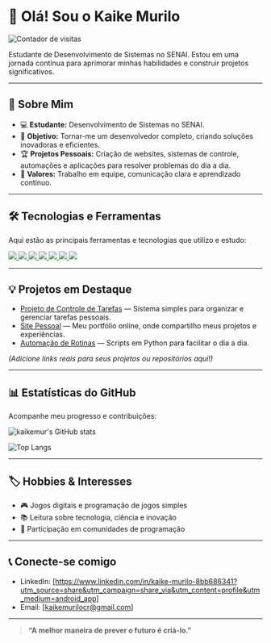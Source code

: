 # 👋 Olá! Sou o Kaike Murilo

![Contador de visitas](https://komarev.com/ghpvc/?username=kaikemur&color=blue&style=flat)

Estudante de Desenvolvimento de Sistemas no SENAI. Estou em uma jornada contínua para aprimorar minhas habilidades e construir projetos significativos.

---

## 🎯 Sobre Mim

- 💻 **Estudante:** Desenvolvimento de Sistemas no SENAI.
- 🚀 **Objetivo:** Tornar-me um desenvolvedor completo, criando soluções inovadoras e eficientes.
- 🏆 **Projetos Pessoais:** Criação de websites, sistemas de controle, automações e aplicações para resolver problemas do dia a dia.
- 👥 **Valores:** Trabalho em equipe, comunicação clara e aprendizado contínuo.

---

## 🛠️ Tecnologias e Ferramentas

Aqui estão as principais ferramentas e tecnologias que utilizo e estudo:

<p align="left">
  <a href="https://developer.mozilla.org/docs/Web/JavaScript" target="_blank">
    <img src="https://img.shields.io/badge/JavaScript-F7DF1E?style=for-the-badge&logo=javascript&logoColor=black"/>
  </a>
  <a href="https://developer.mozilla.org/docs/Web/HTML" target="_blank">
    <img src="https://img.shields.io/badge/HTML5-E34F26?style=for-the-badge&logo=html5&logoColor=white"/>
  </a>
  <a href="https://www.python.org/" target="_blank">
    <img src="https://img.shields.io/badge/Python-3776AB?style=for-the-badge&logo=python&logoColor=white"/>
  </a>
  <a href="https://www.mysql.com/" target="_blank">
    <img src="https://img.shields.io/badge/MySQL-4479A1?style=for-the-badge&logo=mysql&logoColor=white"/>
  </a>
  <a href="https://git-scm.com/" target="_blank">
    <img src="https://img.shields.io/badge/Git-F05032?style=for-the-badge&logo=git&logoColor=white"/>
  </a>
  <a href="https://github.com/" target="_blank">
    <img src="https://img.shields.io/badge/GitHub-181717?style=for-the-badge&logo=github&logoColor=white"/>
  </a>
  <a href="https://code.visualstudio.com/" target="_blank">
    <img src="https://img.shields.io/badge/VSCode-007ACC?style=for-the-badge&logo=visualstudiocode&logoColor=white"/>
  </a>
</p>

---

## 💡 Projetos em Destaque

- [Projeto de Controle de Tarefas](#) — Sistema simples para organizar e gerenciar tarefas pessoais.
- [Site Pessoal](#) — Meu portfólio online, onde compartilho meus projetos e experiências.
- [Automação de Rotinas](#) — Scripts em Python para facilitar o dia a dia.

*(Adicione links reais para seus projetos ou repositórios aqui!)*

---

## 📊 Estatísticas do GitHub

Acompanhe meu progresso e contribuições:

![kaikemur's GitHub stats](https://github-readme-stats.vercel.app/api?username=kaikemur&show_icons=true&theme=dark)

![Top Langs](https://github-readme-stats.vercel.app/api/top-langs/?username=kaikemur&layout=compact&theme=dark)

---

## 🏷️ Hobbies & Interesses

- 🎮 Jogos digitais e programação de jogos simples
- 📚 Leitura sobre tecnologia, ciência e inovação
- 🤝 Participação em comunidades de programação

---

## 📞 Conecte-se comigo

- LinkedIn: [https://www.linkedin.com/in/kaike-murilo-8bb686341?utm_source=share&utm_campaign=share_via&utm_content=profile&utm_medium=android_app]
- Email: [kaikemurilocr@gmail.com]

---

> **“A melhor maneira de prever o futuro é criá-lo.”**
